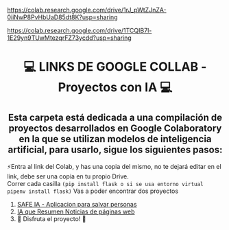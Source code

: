 https://colab.research.google.com/drive/1rJ_pWtZJnZA-0iiNwP8PvHbUaD85dt8K?usp=sharing

https://colab.research.google.com/drive/1TCQIB7l-1E29yn9TUwMtezqrFZ73ycdd?usp=sharing



<div align="center">
<h1>💻 LINKS DE GOOGLE COLLAB - Proyectos con IA 💻</h1>
<h2>Esta carpeta está dedicada a una compilación de proyectos desarrollados en Google Colaboratory en la que se utilizan modelos de inteligencia artificial, para usarlo, sigue los siguientes pasos:</h2>
</div>

<!--START_SECTION:activity-->
:zap:Entra al link del Colab, y has una copia del mismo, no te dejará editar en el link, debe ser una copia en tu propio Drive.  
Correr cada casilla ```(pip install flask o si se usa entorno virtual pipenv install flask)```
Vas a poder encontrar dos proyectos     
1. [SAFE IA - Aplicacion para salvar personas](https://colab.research.google.com/drive/1rJ_pWtZJnZA-0iiNwP8PvHbUaD85dt8K?usp=sharing) 
2. [IA que Resumen Noticias de páginas web](https://colab.research.google.com/drive/1TCQIB7l-1E29yn9TUwMtezqrFZ73ycdd?usp=sharing) 
3. 🎉 Disfruta el proyecto! 🎉
<!--END_SECTION:activity-->


